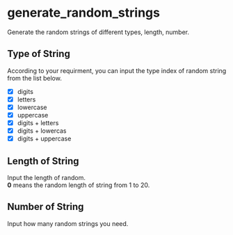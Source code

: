 # generate_random_strings
Generate the random strings of different types, length, number.

## Type of String

According to your requirment, you can input the type index of random string from the list below.
- [x]  digits
- [x]  letters
- [x]  lowercase
- [x]  uppercase
- [x]  digits + letters
- [x]  digits + lowercas
- [x]  digits + uppercase

## Length of String

Input the length of random.  
**0** means the random length of string from 1 to 20.

## Number of String

Input how many random strings you need.
